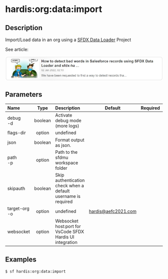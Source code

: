 <!-- This file has been generated with command 'sf hardis:doc:plugin:generate'. Please do not update it manually or it may be overwritten -->
# hardis:org:data:import

## Description

Import/Load data in an org using a [SFDX Data Loader](https://help.sfdmu.com/) Project

See article:

[![How to detect bad words in Salesforce records using SFDX Data Loader and sfdx-hardis](https://github.com/hardisgroupcom/sfdx-hardis/raw/main/docs/assets/images/article-badwords.jpg)](https://nicolas.vuillamy.fr/how-to-detect-bad-words-in-salesforce-records-using-sfdx-data-loader-and-sfdx-hardis-171db40a9bac)


## Parameters

|Name|Type|Description|Default|Required|Options|
|:---|:--:|:----------|:-----:|:------:|:-----:|
|debug<br/>-d|boolean|Activate debug mode (more logs)||||
|flags-dir|option|undefined||||
|json|boolean|Format output as json.||||
|path<br/>-p|option|Path to the sfdmu workspace folder||||
|skipauth|boolean|Skip authentication check when a default username is required||||
|target-org<br/>-o|option|undefined|hardis@aefc2021.com|||
|websocket|option|Websocket host:port for VsCode SFDX Hardis UI integration||||

## Examples

```shell
$ sf hardis:org:data:import
```


